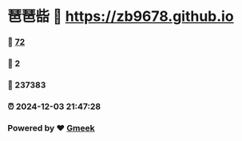 # 琶琶啙 :link: https://zb9678.github.io 
### :page_facing_up: [72](https://zb9678.github.io/tag.html) 
### :speech_balloon: 2 
### :hibiscus: 237383 
### :alarm_clock: 2024-12-03 21:47:28 
### Powered by :heart: [Gmeek](https://github.com/Meekdai/Gmeek)
